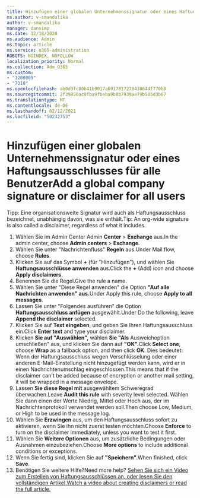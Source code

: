 ```yaml
---
title: Hinzufügen einer globalen Unternehmenssignatur oder eines Haftungsausschlusses für alle Benutzer
ms.author: v-smandalika
author: v-smandalika
manager: dansimp
ms.date: 12/18/2020
ms.audience: Admin
ms.topic: article
ms.service: o365-administration
ROBOTS: NOINDEX, NOFOLLOW
localization_priority: Normal
ms.collection: Adm_O365
ms.custom:
- "1200009"
- "7310"
ms.openlocfilehash: ab0d3fc80b41b9017a6917817270438644f770b8
ms.sourcegitcommit: 2f39850ac0fba9fbeba9b8b7939ae79b505d3b67
ms.translationtype: MT
ms.contentlocale: de-DE
ms.lasthandoff: 02/12/2021
ms.locfileid: "50232753"
---
```

# <a name="add-a-global-company-signature-or-disclaimer-for-all-users"></a><span data-ttu-id="6917e-102">Hinzufügen einer globalen Unternehmenssignatur oder eines Haftungsausschlusses für alle Benutzer</span><span class="sxs-lookup"><span data-stu-id="6917e-102">Add a global company signature or disclaimer for all users</span></span>

<span data-ttu-id="6917e-103">Tipp: Eine organisationsweite Signatur wird auch als Haftungsausschluss bezeichnet, unabhängig davon, was sie enthält.</span><span class="sxs-lookup"><span data-stu-id="6917e-103">Tip: An org-wide signature is also called a disclaimer, regardless of what it includes.</span></span>

1. <span data-ttu-id="6917e-104">Wählen Sie im Admin Center Admin **Center**  >  **Exchange** aus.</span><span class="sxs-lookup"><span data-stu-id="6917e-104">In the admin center, choose **Admin centers** > **Exchange**.</span></span>
2. <span data-ttu-id="6917e-105">Wählen Sie unter "Nachrichtenfluss" **Regeln** aus.</span><span class="sxs-lookup"><span data-stu-id="6917e-105">Under Mail flow, choose **Rules**.</span></span>
3. <span data-ttu-id="6917e-106">Klicken Sie auf das Symbol **+** (für "Hinzufügen"), und wählen Sie **Haftungsausschlüsse anwenden** aus.</span><span class="sxs-lookup"><span data-stu-id="6917e-106">Click the **+** (Add) icon and choose **Apply disclaimers**.</span></span>
4. <span data-ttu-id="6917e-107">Benennen Sie die Regel.</span><span class="sxs-lookup"><span data-stu-id="6917e-107">Give the rule a name.</span></span>
5. <span data-ttu-id="6917e-108">Wählen Sie unter "Diese Regel anwenden" die Option **"Auf alle Nachrichten anwenden" aus.**</span><span class="sxs-lookup"><span data-stu-id="6917e-108">Under Apply this rule, choose **Apply to all messages**.</span></span>
6. <span data-ttu-id="6917e-109">Lassen Sie unter "Folgendes ausführen" die Option **Haftungsausschluss anfügen** ausgewählt.</span><span class="sxs-lookup"><span data-stu-id="6917e-109">Under Do the following, leave **Append the disclaimer** selected.</span></span>
7. <span data-ttu-id="6917e-110">Klicken Sie auf **Text eingeben**, und geben Sie Ihren Haftungsausschluss ein.</span><span class="sxs-lookup"><span data-stu-id="6917e-110">Click **Enter text** and type your disclaimer.</span></span>
8. <span data-ttu-id="6917e-111">Klicken **Sie auf "Auswählen",** wählen **Sie "Als** Ausweichoption umschließen" aus, und klicken Sie dann auf **"OK".**</span><span class="sxs-lookup"><span data-stu-id="6917e-111">Click **Select one**, choose **Wrap** as a fallback option, and then click **OK**.</span></span> <span data-ttu-id="6917e-112">Dies bedeutet: Wenn der Haftungsausschluss wegen Verschlüsselung oder einer anderen E-Mail-Einstellung nicht hinzugefügt werden kann, wird er in einen Nachrichtenumschlag eingeschlossen.</span><span class="sxs-lookup"><span data-stu-id="6917e-112">This means that if the disclaimer can't be added because of encryption or another mail setting, it will be wrapped in a message envelope.</span></span>
9. <span data-ttu-id="6917e-113">Lassen **Sie diese Regel mit** ausgewähltem Schweregrad überwachen.</span><span class="sxs-lookup"><span data-stu-id="6917e-113">Leave **Audit this rule** with severity level selected.</span></span> <span data-ttu-id="6917e-114">Wählen Sie dann einen der Werte Niedrig, Mittel oder Hoch aus, der im Nachrichtenprotokoll verwendet werden soll.</span><span class="sxs-lookup"><span data-stu-id="6917e-114">Then choose Low, Medium, or High to be used in the message log.</span></span>
10. <span data-ttu-id="6917e-115">Wählen Sie **Erzwingen** aus, um den Haftungsausschluss sofort zu aktivieren, wenn Sie ihn nicht zuerst testen möchten.</span><span class="sxs-lookup"><span data-stu-id="6917e-115">Choose **Enforce** to turn on the disclaimer immediately, unless you want to test it first.</span></span>
11. <span data-ttu-id="6917e-116">Wählen Sie **Weitere Optionen** aus, um zusätzliche Bedingungen oder Ausnahmen einzubeziehen.</span><span class="sxs-lookup"><span data-stu-id="6917e-116">Choose **More options** to include additional conditions or exceptions.</span></span>
12. <span data-ttu-id="6917e-117">Wenn Sie fertig sind, klicken Sie auf **"Speichern".**</span><span class="sxs-lookup"><span data-stu-id="6917e-117">When finished, click **Save**.</span></span>
13. <span data-ttu-id="6917e-118">Benötigen Sie weitere Hilfe?</span><span class="sxs-lookup"><span data-stu-id="6917e-118">Need more help?</span></span> [<span data-ttu-id="6917e-119">Sehen Sie sich ein Video zum Erstellen von Haftungsausschlüssen an, oder lesen Sie den vollständigen Artikel.</span><span class="sxs-lookup"><span data-stu-id="6917e-119">Watch a video about creating disclaimers or read the full article.</span></span>](https://support.office.com/article/2d75860f-c527-4352-a7f6-73eba54c0c72?wt.mc_id=Chat_GlobalSignature)